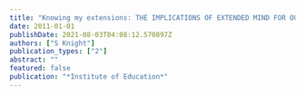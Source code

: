 ```yaml
---
title: "Knowing my extensions: THE IMPLICATIONS OF EXTENDED MIND FOR OUR CONCEPTION OF KNOWLEDGE AND ITS ASSESSMENT – DO I ‘KNOW’ MY EXTENSIONS?"
date: 2011-01-01
publishDate: 2021-08-03T04:08:12.570897Z
authors: ["S Knight"]
publication_types: ["2"]
abstract: ""
featured: false
publication: "*Institute of Education*"
---
```



